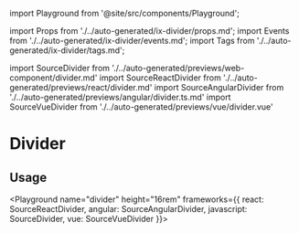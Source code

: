 import Playground from '@site/src/components/Playground';

import Props from './../auto-generated/ix-divider/props.md';
import Events from './../auto-generated/ix-divider/events.md';
import Tags from './../auto-generated/ix-divider/tags.md';

import SourceDivider from './../auto-generated/previews/web-component/divider.md'
import SourceReactDivider from './../auto-generated/previews/react/divider.md'
import SourceAngularDivider from './../auto-generated/previews/angular/divider.ts.md'
import SourceVueDivider from './../auto-generated/previews/vue/divider.vue'

# Divider

<Tags />

## Usage

<Playground
name="divider" height="16rem"
frameworks={{
  react: SourceReactDivider,
  angular: SourceAngularDivider,
  javascript: SourceDivider,
  vue: SourceVueDivider
}}></Playground>
